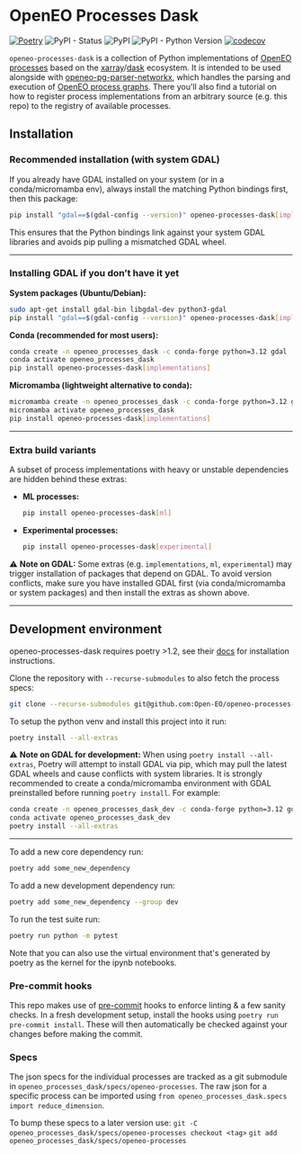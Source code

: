 # OpenEO Processes Dask

[![Poetry](https://img.shields.io/endpoint?url=https://python-poetry.org/badge/v0.json)](https://python-poetry.org/)
![PyPI - Status](https://img.shields.io/pypi/status/openeo-processes-dask)
![PyPI](https://img.shields.io/pypi/v/openeo-processes-dask)
![PyPI - Python Version](https://img.shields.io/pypi/pyversions/openeo-processes-dask)
[![codecov](https://codecov.io/github/Open-EO/openeo-processes-dask/branch/main/graph/badge.svg?token=RA82MUN9RZ)](https://codecov.io/github/Open-EO/openeo-processes-dask)

`openeo-processes-dask` is a collection of Python implementations of [OpenEO processes](https://processes.openeo.org/) based on the [xarray](https://github.com/pydata/xarray)/[dask](https://github.com/dask/dask) ecosystem. It is intended to be used alongside with [openeo-pg-parser-networkx](https://github.com/Open-EO/openeo-pg-parser-networkx), which handles the parsing and execution of [OpenEO process graphs](https://openeo.org/documentation/1.0/developers/api/reference.html#section/Processes/Process-Graphs). There you'll also find a tutorial on how to register process implementations from an arbitrary source (e.g. this repo) to the registry of available processes.

## Installation

### Recommended installation (with system GDAL)

If you already have GDAL installed on your system (or in a conda/micromamba env), always install the matching Python bindings first, then this package:

```bash
pip install "gdal==$(gdal-config --version)" openeo-processes-dask[implementations]
````

This ensures that the Python bindings link against your system GDAL libraries and avoids pip pulling a mismatched GDAL wheel.

---

### Installing GDAL if you don’t have it yet

**System packages (Ubuntu/Debian):**

```bash
sudo apt-get install gdal-bin libgdal-dev python3-gdal
pip install "gdal==$(gdal-config --version)" openeo-processes-dask[implementations]
```

**Conda (recommended for most users):**

```bash
conda create -n openeo_processes_dask -c conda-forge python=3.12 gdal
conda activate openeo_processes_dask
pip install openeo-processes-dask[implementations]
```

**Micromamba (lightweight alternative to conda):**

```bash
micromamba create -n openeo_processes_dask -c conda-forge python=3.12 gdal
micromamba activate openeo_processes_dask
pip install openeo-processes-dask[implementations]
```

---

### Extra build variants

A subset of process implementations with heavy or unstable dependencies are hidden behind these extras:

* **ML processes:**

  ```bash
  pip install openeo-processes-dask[ml]
  ```
* **Experimental processes:**

  ```bash
  pip install openeo-processes-dask[experimental]
  ```

⚠️ **Note on GDAL:**
Some extras (e.g. `implementations`, `ml`, `experimental`) may trigger installation of packages that depend on GDAL.
To avoid version conflicts, make sure you have installed GDAL first (via conda/micromamba or system packages) and then install the extras as shown above.

---

## Development environment

openeo-processes-dask requires poetry >1.2, see their [docs](https://python-poetry.org/docs/#installation) for installation instructions.

Clone the repository with `--recurse-submodules` to also fetch the process specs:

```bash
git clone --recurse-submodules git@github.com:Open-EO/openeo-processes-dask.git
```

To setup the python venv and install this project into it run:

```bash
poetry install --all-extras
```

⚠️ **Note on GDAL for development:**
When using `poetry install --all-extras`, Poetry will attempt to install GDAL via pip, which may pull the latest GDAL wheels and cause conflicts with system libraries.
It is strongly recommended to create a conda/micromamba environment with GDAL preinstalled before running `poetry install`. For example:

```bash
conda create -n openeo_processes_dask_dev -c conda-forge python=3.12 gdal
conda activate openeo_processes_dask_dev
poetry install --all-extras
```

---

To add a new core dependency run:

```bash
poetry add some_new_dependency
```

To add a new development dependency run:

```bash
poetry add some_new_dependency --group dev
```

To run the test suite run:

```bash
poetry run python -m pytest
```

Note that you can also use the virtual environment that's generated by poetry as the kernel for the ipynb notebooks.

### Pre-commit hooks

This repo makes use of [pre-commit](https://pre-commit.com/) hooks to enforce linting & a few sanity checks. In a fresh development setup, install the hooks using `poetry run pre-commit install`. These will then automatically be checked against your changes before making the commit.

### Specs

The json specs for the individual processes are tracked as a git submodule in `openeo_processes_dask/specs/openeo-processes`.
The raw json for a specific process can be imported using `from openeo_processes_dask.specs import reduce_dimension`.

To bump these specs to a later version use:
`git -C openeo_processes_dask/specs/openeo-processes checkout <tag>`
`git add openeo_processes_dask/specs/openeo-processes`
